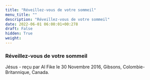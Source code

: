 ```yaml
---
title: "Réveillez-vous de votre sommeil"
menu_title: ""
description: "Réveillez-vous de votre sommeil"
date: 2022-06-01 06:00:01+00:278
draft: False
hidden: True
weight:
---
```

### Réveillez-vous de votre sommeil

Jésus - reçu par Al Fike le 30 Novembre 2016, Gibsons, Colombie-Britannique, Canada.



